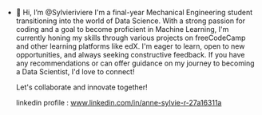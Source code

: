 - 👋 Hi, I’m @Sylvieriviere
  I'm a final-year Mechanical Engineering student transitioning into the world of Data Science. 
  With a strong passion for coding and a goal to become proficient in Machine Learning, I'm currently honing my skills through various projects on freeCodeCamp and other learning platforms like edX.
  I'm eager to learn, open to new opportunities, and always seeking constructive feedback.
  If you have any recommendations or can offer guidance on my journey to becoming a Data Scientist, I'd love to connect!

  Let's collaborate and innovate together!
  
  linkedin profile : www.linkedin.com/in/anne-sylvie-r-27a16311a

<!---
Sylvieriviere/Sylvieriviere is a ✨ special ✨ repository because its `README.md` (this file) appears on your GitHub profile.
You can click the Preview link to take a look at your changes.
--->
